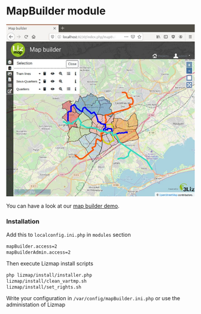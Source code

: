 MapBuilder module
=================

![demo](demo.jpg "3Liz Map Builder")

You can have a look at our [map builder demo](https://demo.lizmap.com/lizmap_3_2/index.php/mapBuilder/).

### Installation

Add this to `localconfig.ini.php` in `modules` section
```
mapBuilder.access=2
mapBuilderAdmin.access=2

```

Then execute Lizmap install scripts

```
php lizmap/install/installer.php
lizmap/install/clean_vartmp.sh
lizmap/install/set_rights.sh
```

Write your configuration in `/var/config/mapBuilder.ini.php` or use the administation of Lizmap
